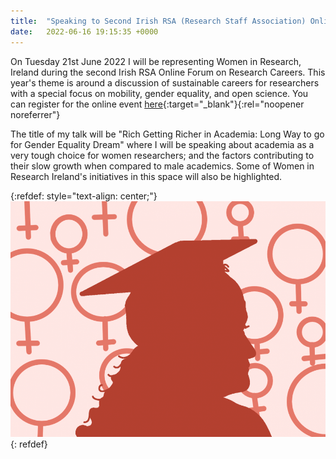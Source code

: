 ```yaml
---
title:  "Speaking to Second Irish RSA (Research Staff Association) Online Forum on Research Careers"
date:   2022-06-16 19:15:35 +0000
---
```


On Tuesday 21st June 2022 I will be representing Women in Research, Ireland during the second Irish RSA Online Forum on Research Careers. This year's theme is around a discussion of sustainable careers for researchers with a special focus on mobility, gender equality, and open science. You can register for the online event [here](https://www.eventbrite.ie/e/2nd-irishrsa-forum-on-research-careers-tickets-342680264897){:target="_blank"}{:rel="noopener noreferrer"}

The title of my talk will be "Rich Getting Richer in Academia: Long Way to go for Gender Equality Dream" where I will be speaking about academia as a very tough choice for women researchers; and the factors contributing to their slow growth when compared to male academics. Some of Women in Research Ireland's initiatives in this space will also be highlighted.

{:refdef: style="text-align: center;"}
![](/assets/images/morewomen.png)
{: refdef}






